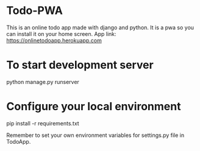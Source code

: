 # Todo-PWA

This is an online todo app made with django and python. It is a pwa so you can install it on your home screen. App link: https://onlinetodoapp.herokuapp.com

# To start development server

python manage.py runserver

# Configure your local environment

pip install -r requirements.txt

Remember to set your own environment variables for settings.py file in TodoApp.
